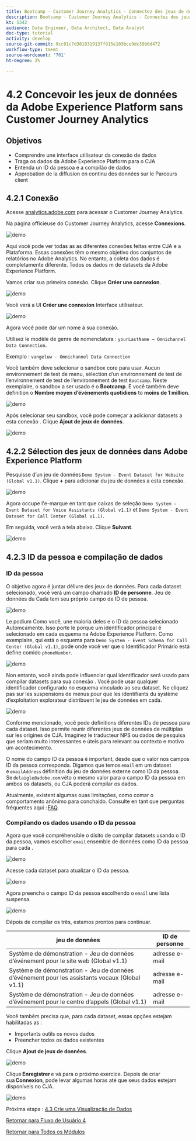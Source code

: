 ```yaml
---
title: Bootcamp - Customer Journey Analytics - Connectez des jeux de données Adobe Experience Platform en Customer Journey Analytics - Brésil
description: Bootcamp - Customer Journey Analytics - Connectez des jeux de données Adobe Experience Platform en Customer Journey Analytics - Brésil
kt: 5342
audience: Data Engineer, Data Architect, Data Analyst
doc-type: tutorial
activity: develop
source-git-commit: 9cc01c7d3018319137f915e103bce9dc39b0d472
workflow-type: tm+mt
source-wordcount: '701'
ht-degree: 2%

---
```


# 4.2 Concevoir les jeux de données da Adobe Experience Platform sans Customer Journey Analytics

## Objetivos

- Comprendre une interface utilisateur da conexão de dados
- Traga os dados da Adobe Experience Platform para o CJA
- Entenda un ID da pessoa e a compilão de dados
- Approbation de la diffusion en continu des données sur le Parcours client

## 4.2.1 Conexão

Acesse [analytics.adobe.com](https://analytics.adobe.com) para acessar o Customer Journey Analytics.

Na página officieuse do Customer Journey Analytics, acesse **Connexions**.

![demo](./images/cja2.png)

Aqui você pode ver todas as as diferentes conexões feitas entre CJA e a Plataforma. Essas conexões têm o mesmo objetivo dos conjuntos de relatórios no Adobe Analytics. No entanto, a coleta dos dados é completamente diferente. Todos os dados m de datasets da Adobe Experience Platform.

Vamos criar sua primeira conexão. Clique **Créer une connexion**.

![demo](./images/cja4.png)

Você verá a UI **Créer une connexion** Interface utilisateur.

![demo](./images/cja5.png)

Agora você pode dar um nome à sua conexão.

Utilisez le modèle de genre de nomenclatura : `yourLastName – Omnichannel Data Connection`.

Exemplo : `vangeluw - Omnichannel Data Connection`

Você também deve selecionar o sandbox core para usar. Aucun environnement de test de menu, sélection d’un environnement de test de l’environnement de test de l’environnement de test `Bootcamp`. Neste exemplaire, o sandbox a ser usado é o **Bootcamp**. E você também deve definition o **Nombre moyen d’événements quotidiens** to **moins de 1 million**.

![demo](./images/cjasb.png)

Após selecionar seu sandbox, você pode começar a adicionar datasets a esta conexão . Clique **Ajout de jeux de données**.

![demo](./images/cjasb1.png)

## 4.2.2 Sélection des jeux de données dans Adobe Experience Platform

Pesquisse d’un jeu de données `Demo System - Event Dataset for Website (Global v1.1)`. Clique **+** para adicionar du jeu de données a esta conexão.

![demo](./images/cja7.png)

Agora occupe l&#39;e-marque en tant que caixas de seleção `Demo System - Event Dataset for Voice Assistants (Global v1.1)` et `Demo System - Event Dataset for Call Center (Global v1.1)`.

Em seguida, você verá a tela abaixo. Clique **Suivant**.

![demo](./images/cja9.png)

## 4.2.3 ID da pessoa e compilação de dados

### ID da pessoa

O objetivo agora é juntar délivre des jeux de données. Para cada dataset selecionado, você verá um campo chamado **ID de personne**. Jeu de données du Cada tem seu próprio campo de ID de pessoa.

![demo](./images/cja11.png)

Le podium Como você, une maioria deles e o ID da pessoa selecionado Automcamente. Isso porte le porque um identificador principal é selecionado em cada esquema na Adobe Experience Platform. Como exemplaire, qui está o esquema para `Demo System - Event Schema for Call Center (Global v1.1)`, pode onde você ver que o Identificador Primário está define comido `phoneNumber`.

![demo](./images/cja13.png)

Non entanto, você ainda pode influenciar qual identificador será usado para compilar datasets para sua conexão . Você pode usar qualquer identificador configurado no esquema vinculado ao seu dataset. Ne cliquez pas sur les suspensions de menus pour que les identifiants du système d’exploitation explorateur distribuent le jeu de données em cada.

![demo](./images/cja14.png)

Conforme mencionado, você pode definitions diferentes IDs de pessoa para cada dataset. Isso permite reunir diferentes jeux de données de múltiplas sur les origines de CJA. Imaginez le traducteur NPS ou dados de pesquisa que seriam muito interessantes e úteis para relevant ou contexto e motivo um acontecimento.

O nome do campo ID da pessoa é important, desde que o valor nos campos ID da pessoa corresponda. Digamos que temos `email` em um dataset e `emailAddress` définition du jeu de données externe como ID da pessoa. Se `delaigle@adobe.com` véto o mesmo valor para o campo ID da pessoa em ambos os datasets, ou CJA poderá compilar os dados.

Atualmente, existent algumas ouas limitações, como comar o comportamento anônimo para conchaido. Consulte en tant que perguntas fréquentes aqui : [FAQ](https://experienceleague.adobe.com/docs/analytics-platform/using/cja-overview/cja-faq.html?lang=fr).


### Compilando os dados usando o ID da pessoa

Agora que você compréhensible o disito de compilar datasets usando o ID da pessoa, vamos escolher `email` ensemble de données como ID da pessoa para cada .

![demo](./images/cja15.png)

Acesse cada dataset para atualizar o ID da pessoa.

![demo](./images/cja12a.png)

Agora preencha o campo ID da pessoa escolhendo o `email` une lista suspensa.

![demo](./images/cja17.png)

Dépois de compilar os três, estamos prontos para continuar.

| jeu de données | ID de personne |
| ----------------- |-------------| 
| Système de démonstration - Jeu de données d’événement pour le site web (Global v1.1) | adresse e-mail |
| Système de démonstration - Jeu de données d’événement pour les assistants vocaux (Global v1.1) | adresse e-mail |
| Système de démonstration - Jeu de données d’événement pour le centre d’appels (Global v1.1) | adresse e-mail |

Você também precisa que, para cada dataset, essas opções estejam habilitadas as :

- Importants outils os novos dados
- Preencher todos os dados existentes

Clique **Ajout de jeux de données**.

![demo](./images/cja16.png)

Clique **Enregistrer** e vá para o próximo exercice. Depois de criar sua **Connexion**, pode levar algumas horas até que seus dados estejam disponíveis no CJA.

![demo](./images/cja20.png)

Próxima etapa : [4.3 Crie uma Visualização de Dados](./ex3.md)

[Retornar para Fluxo de Usuário 4](./uc4.md)

[Retornar para Todos os Módulos](./../../overview.md)
